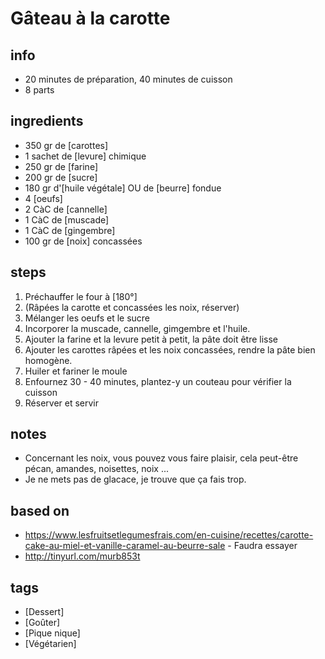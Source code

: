 # Gâteau à la carotte

## info  
* 20 minutes de préparation, 40 minutes de cuisson
* 8 parts

## ingredients
* 350 gr de [carottes]
* 1 sachet de [levure] chimique 
* 250 gr de [farine]
* 200 gr de [sucre]
* 180 gr d'[huile végétale] OU de [beurre] fondue
* 4 [oeufs]
* 2 CàC de [cannelle]
* 1 CàC de [muscade]
* 1 CàC de [gingembre]
* 100 gr de [noix] concassées

## steps  
1. Préchauffer le four à [180°]
2. (Râpées la carotte et concassées les noix, réserver)
3. Mélanger les oeufs et le sucre
4. Incorporer la muscade, cannelle, gimgembre et l'huile.
5. Ajouter la farine et la levure petit à petit, la pâte doit être lisse
6. Ajouter les carottes râpées et les noix concassées, rendre la pâte bien homogène.
7. Huiler et fariner le moule
8. Enfournez 30 - 40 minutes, plantez-y un couteau pour vérifier la cuisson
9. Réserver et servir 

## notes
* Concernant les noix, vous pouvez vous faire plaisir, cela peut-être pécan, amandes, noisettes, noix ... 
* Je ne mets pas de glacace, je trouve que ça fais trop.

## based on  
* https://www.lesfruitsetlegumesfrais.com/en-cuisine/recettes/carotte-cake-au-miel-et-vanille-caramel-au-beurre-sale - Faudra essayer
* http://tinyurl.com/murb853t

## tags
* [Dessert]
* [Goûter]
* [Pique nique]
* [Végétarien]